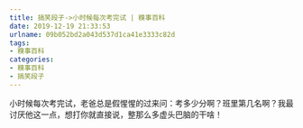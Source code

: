 ```yaml
---
title: 搞笑段子->小时候每次考完试 | 糗事百科
date: 2019-12-19 21:33:53
urlname: 09b052bd2a043d537d1ca41e3333c82d
tags: 
- 糗事百科
categories:
- 糗事百科
- 搞笑段子
---
```

小时候每次考完试，老爸总是假惺惺的过来问：考多少分啊？班里第几名啊？我最讨厌他这一点，想打你就直接说，整那么多虚头巴脑的干啥！


